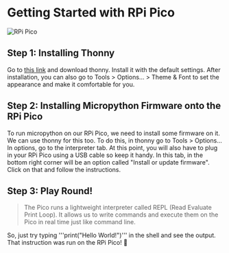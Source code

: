# Getting Started with RPi Pico
![RPi Pico](https://pbs.twimg.com/media/EvsYoiOVIAQ0hfh?format=jpg&name=large)
## Step 1: Installing Thonny
Go to [this link](https://thonny.org/) and download thonny. Install it with the default settings. After installation, you can also go to Tools > Options... > Theme & Font to set the appearance and make it comfortable for you.
## Step 2: Installing Micropython Firmware onto the RPi Pico
To run micropython on our RPi Pico, we need to install some firmware on it. We can use thonny for this too. To do this, in thonny go to Tools > Options... In options, go to the interpreter tab. At this point, you will also have to plug in your RPi Pico using a USB cable so keep it handy. In this tab, in the bottom right corner will be an option called "Install or update firmware". Click on that and follow the instructions.  
## Step 3: Play Round!
> The Pico runs a lightweight interpreter called REPL (Read Evaluate Print Loop). It allows us to write commands and execute them on the Pico in real time just like command line.

So, just try typing '''print("Hello World!")''' in the shell and see the output. That instruction was run on the RPi Pico! :partying_face:
